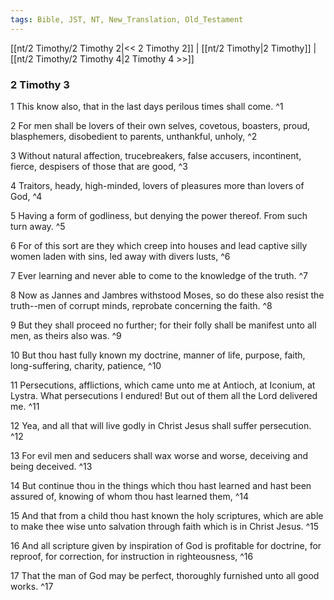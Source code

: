 ```yaml
---
tags: Bible, JST, NT, New_Translation, Old_Testament
---
```


[[nt/2 Timothy/2 Timothy 2|<< 2 Timothy 2]] | [[nt/2 Timothy|2 Timothy]] | [[nt/2 Timothy/2 Timothy 4|2 Timothy 4 >>]]

### 2 Timothy 3

1 This know also, that in the last days perilous times shall come.  ^1

2 For men shall be lovers of their own selves, covetous, boasters, proud, blasphemers, disobedient to parents, unthankful, unholy,  ^2

3 Without natural affection, trucebreakers, false accusers, incontinent, fierce, despisers of those that are good,  ^3

4 Traitors, heady, high-minded, lovers of pleasures more than lovers of God,  ^4

5 Having a form of godliness, but denying the power thereof. From such turn away.  ^5

6 For of this sort are they which creep into houses and lead captive silly women laden with sins, led away with divers lusts,  ^6

7 Ever learning and never able to come to the knowledge of the truth.  ^7

8 Now as Jannes and Jambres withstood Moses, so do these also resist the truth\--men of corrupt minds, reprobate concerning the faith.  ^8

9 But they shall proceed no further; for their folly shall be manifest unto all men, as theirs also was.  ^9

10 But thou hast fully known my doctrine, manner of life, purpose, faith, long-suffering, charity, patience,  ^10

11 Persecutions, afflictions, which came unto me at Antioch, at Iconium, at Lystra. What persecutions I endured! But out of them all the Lord delivered me.  ^11

12 Yea, and all that will live godly in Christ Jesus shall suffer persecution.  ^12

13 For evil men and seducers shall wax worse and worse, deceiving and being deceived.  ^13

14 But continue thou in the things which thou hast learned and hast been assured of, knowing of whom thou hast learned them,  ^14

15 And that from a child thou hast known the holy scriptures, which are able to make thee wise unto salvation through faith which is in Christ Jesus.  ^15

16 And all scripture given by inspiration of God is profitable for doctrine, for reproof, for correction, for instruction in righteousness,  ^16

17 That the man of God may be perfect, thoroughly furnished unto all good works.  ^17

 
